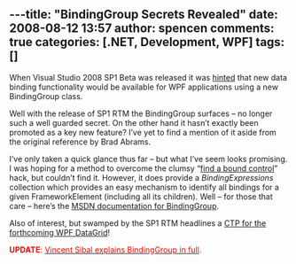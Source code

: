 ---title: "BindingGroup Secrets Revealed"
date: 2008-08-12 13:57
author: spencen
comments: true
categories: [.NET, Development, WPF]
tags: []
---
When Visual Studio 2008 SP1 Beta was released it was [hinted](http://blog.spencen.com/2008/05/15/bindinggroup-in-net-35-sp1.aspx) that new data binding functionality would be available for WPF applications using a new BindingGroup class.
  

Well with the release of SP1 RTM the BindingGroup surfaces – no longer such a well guarded secret. On the other hand it hasn’t exactly been promoted as a key new feature? I’ve yet to find a mention of it aside from the original reference by Brad Abrams.
  

I’ve only taken a quick glance thus far – but what I’ve seem looks promising. I was hoping for a method to overcome the clumsy “[find a bound control](http://blog.spencen.com/2008/05/02/how-to-get-a-list-of-bindings-in-wpf.aspx)” hack, but couldn’t find it. However, it does provide a *BindingExpressions* collection which provides an easy mechanism to identify all bindings for a given FrameworkElement (including all its children). Well – for those that care – here’s the [MSDN documentation for BindingGroup](http://msdn.microsoft.com/en-us/library/system.windows.data.bindinggroup.aspx).
  


  


  


  


  


  


  


  


  


  


  


  

Also of interest, but swamped by the SP1 RTM headlines a [CTP for the forthcoming WPF DataGrid](http://windowsclient.net/wpf/wpf35/wpf-dg-preview-ctrl-investments.aspx)!
  

<font color="#ff0000">**UPDATE**: </font><a href="http://blogs.msdn.com/vinsibal/archive/2008/08/11/wpf-3-5-sp1-feature-bindinggroups-with-item-level-validation.aspx"><font color="#ff0000">Vincent Sibal explains BindingGroup in full</font></a><font color="#ff0000">.</font>


